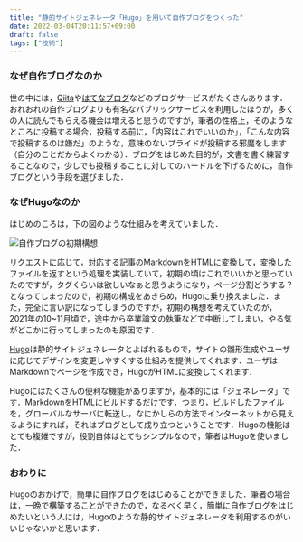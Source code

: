 ```yaml
---
title: "静的サイトジェネレータ「Hugo」を用いて自作ブログをつくった"
date: 2022-03-04T20:11:57+09:00
draft: false
tags: ["技術"]
---
```


### なぜ自作ブログなのか
世の中には，[Qiita](https://qiita.com)や[はてなブログ](https://hatenablog.com)などのブログサービスがたくさんあります．おれおれの自作ブログよりも有名なパブリックサービスを利用したほうが，多くの人に読んでもらえる機会は増えると思うのですが，筆者の性格上，そのようなところに投稿する場合，投稿する前に，「内容はこれでいいのか」，「こんな内容で投稿するのは嫌だ」のような，意味のないプライドが投稿する邪魔をします（自分のことだからよくわかる）．ブログをはじめた目的が，文書を書く練習することなので，少しでも投稿することに対してのハードルを下げるために，自作ブログという手段を選びました．

### なぜHugoなのか
はじめのころは，下の図のような仕組みを考えていました．

![自作ブログの初期構想](/blog-arch-alpha.PNG)

リクエストに応じて，対応する記事のMarkdownをHTMLに変換して，変換したファイルを返すという処理を実装していて，初期の頃はこれでいいかと思っていたのですが，タグくらいは欲しいなぁと思うようになり，ページ分割どうする？となってしまったので，初期の構成をあきらめ，Hugoに乗り換えました．また，完全に言い訳になってしまうのですが，初期の構想を考えていたのが，2021年の10~11月頃で，途中から卒業論文の執筆などで中断してしまい，やる気がどこかに行ってしまったのも原因です．

[Hugo](https://gohugo.io/)は静的サイトジェネレータとよばれるもので，サイトの雛形生成やユーザに応じてデザインを変更しやすくする仕組みを提供してくれます．ユーザはMarkdownでページを作成でき，HugoがHTMLに変換してくれます．

Hugoにはたくさんの便利な機能がありますが，基本的には「ジェネレータ」です．MarkdownをHTMLにビルドするだけです．つまり，ビルドしたファイルを，グローバルなサーバに転送し，なにかしらの方法でインターネットから見えるようにすれば，それはブログとして成り立つということです．Hugoの機能はとても複雑ですが，役割自体はとてもシンプルなので，筆者はHugoを使いました．

### おわりに
Hugoのおかげで，簡単に自作ブログをはじめることができました．筆者の場合は，一晩で構築することができたので，なるべく早く，簡単に自作ブログをはじめたいという人には，Hugoのような静的サイトジェネレータを利用するのがいいじゃないかと思います．
